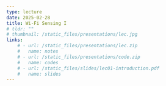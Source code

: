 ```yaml
---
type: lecture
date: 2025-02-28
title: Wi-Fi Sensing I
# tldr: ""
# thumbnail: /static_files/presentations/lec.jpg
links: 
    # - url: /static_files/presentations/lec.zip
    #   name: notes
    # - url: /static_files/presentations/code.zip
    #   name: codes
    # - url: /static_files/slides/lec01-introduction.pdf
    #   name: slides
---
```


